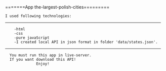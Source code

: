 =======App the-largest-polish-cities=========

    I used following technologies:
--------------------------------------------
        -html
        -css
        -pure javaScript
        -I created local API in json format in folder 'data/states.json'.

-------------------------------------------------
      You must run this app in live-server.
      If you want download this API!
                  Enjoy!

